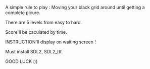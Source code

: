 A simple rule to play : Moving your black grid around until getting a complete picure.

There are 5 levels from easy to hard.

Score'll be caculated by time.

INSTRUCTION'll display on waiting screen !

Must install SDL2, SDL2_ttf.

GOOD LUCK :))
